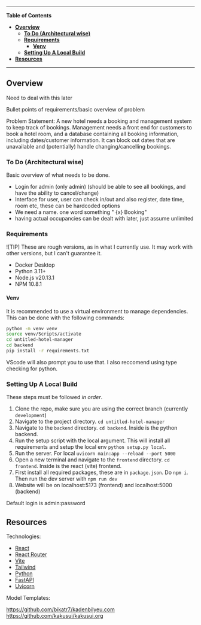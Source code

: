 ---------------------------------------------------------------------------------------------------------------------------------------------------
**Table of Contents**

- [**Overview**](#overview)
  - [**To Do (Architectural wise)**](#to-do-architectural-wise)
  - [**Requirements**](#requirements)
    - [**Venv**](#venv)
  - [**Setting Up A Local Build**](#setting-up-a-local-build)
- [**Resources**](#resources)

---------------------------------------------------------------------------------------------------------------------------------------------------

## **Overview**<a name="overview"></a>

Need to deal with this later

Bullet points of requirements/basic overview of problem

Problem Statement: 
A new hotel needs a booking and management system to keep track of bookings. Management needs a front end for customers to book a hotel room, and a database containing all booking information, including dates/customer information. It can block out dates that are unavailable and (potentially) handle changing/cancelling bookings.

### **To Do (Architectural wise)**<a name="to-do-architectural-wise"></a>

Basic overview of what needs to be done.

- Login for admin (only admin) (should be able to see all bookings, and have the ability to cancel/change)
- Interface for user, user can check in/out and also register, date time, room etc, these can be hardcoded options
- We need a name. one word something " {x} Booking"
- having actual occupancies can be dealt with later, just assume unlimited

### **Requirements**<a name="requirements"></a>

![TIP] These are rough versions, as in what I currently use. It may work with other versions, but I can't guarantee it.

- Docker Desktop
- Python 3.11+
- Node.js v20.13.1
- NPM 10.8.1

#### **Venv**

It is recommended to use a virtual environment to manage dependencies. This can be done with the following commands:

```bash
python -m venv venv
source venv/Scripts/activate
cd untitled-hotel-manager
cd backend
pip install -r requirements.txt
```

VScode will also prompt you to use that. I also reccomend using type checking for python.

### **Setting Up A Local Build**<a name="setting-up-a-local-build"></a>

These steps must be followed _in order_.

1. Clone the repo, make sure you are using the correct branch (currently `development`)
2. Navigate to the project directory. `cd untitled-hotel-manager`
3. Navigate to the `backend` directory. `cd backend`. Inside is the python backend.
4. Run the setup script with the local argument. This will install all requirements and setup the local env `python setup.py local`.
5. Run the server. For local `uvicorn main:app --reload --port 5000`
6. Open a new terminal and navigate to the `frontend` directory. `cd frontend`. Inside is the react (vite) frontend.
7. First install all required packages, these are in `package.json`. Do `npm i`. Then run the dev server with `npm run dev`
8. Website will be on localhost:5173 (frontend) and localhost:5000 (backend)

Default login is admin:password

## **Resources**

Technologies:

- [React](https://react.dev/)
- [React Router](https://reactrouter.com/en/main)
- [Vite](https://vitejs.dev/)
- [Tailwind](https://tailwindcss.com/)
- [Python](https://www.python.org/)
- [FastAPI](https://fastapi.tiangolo.com/)
- [Uvicorn](https://www.uvicorn.org/)

Model Templates:

  https://github.com/bikatr7/kadenbilyeu.com
  https://github.com/kakusui/kakusui.org